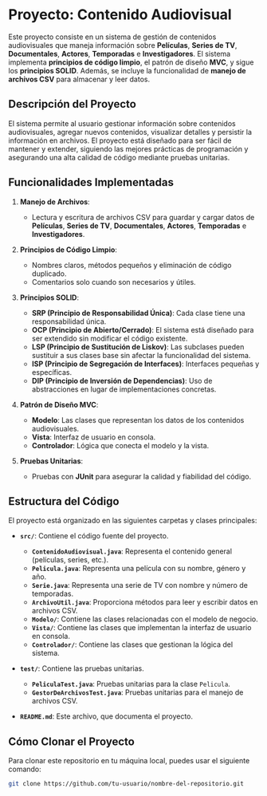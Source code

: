 # Proyecto: Contenido Audiovisual

Este proyecto consiste en un sistema de gestión de contenidos audiovisuales que maneja información sobre **Películas**, **Series de TV**, **Documentales**, **Actores**, **Temporadas** e **Investigadores**. El sistema implementa **principios de código limpio**, el patrón de diseño **MVC**, y sigue los **principios SOLID**. Además, se incluye la funcionalidad de **manejo de archivos CSV** para almacenar y leer datos.

## Descripción del Proyecto

El sistema permite al usuario gestionar información sobre contenidos audiovisuales, agregar nuevos contenidos, visualizar detalles y persistir la información en archivos. El proyecto está diseñado para ser fácil de mantener y extender, siguiendo las mejores prácticas de programación y asegurando una alta calidad de código mediante pruebas unitarias.

## Funcionalidades Implementadas

1. **Manejo de Archivos**:
   - Lectura y escritura de archivos CSV para guardar y cargar datos de **Películas**, **Series de TV**, **Documentales**, **Actores**, **Temporadas** e **Investigadores**.
   
2. **Principios de Código Limpio**:
   - Nombres claros, métodos pequeños y eliminación de código duplicado.
   - Comentarios solo cuando son necesarios y útiles.

3. **Principios SOLID**:
   - **SRP (Principio de Responsabilidad Única)**: Cada clase tiene una responsabilidad única.
   - **OCP (Principio de Abierto/Cerrado)**: El sistema está diseñado para ser extendido sin modificar el código existente.
   - **LSP (Principio de Sustitución de Liskov)**: Las subclases pueden sustituir a sus clases base sin afectar la funcionalidad del sistema.
   - **ISP (Principio de Segregación de Interfaces)**: Interfaces pequeñas y específicas.
   - **DIP (Principio de Inversión de Dependencias)**: Uso de abstracciones en lugar de implementaciones concretas.

4. **Patrón de Diseño MVC**:
   - **Modelo**: Las clases que representan los datos de los contenidos audiovisuales.
   - **Vista**: Interfaz de usuario en consola.
   - **Controlador**: Lógica que conecta el modelo y la vista.

5. **Pruebas Unitarias**:
   - Pruebas con **JUnit** para asegurar la calidad y fiabilidad del código.

## Estructura del Código

El proyecto está organizado en las siguientes carpetas y clases principales:

- **`src/`**: Contiene el código fuente del proyecto.
  - **`ContenidoAudiovisual.java`**: Representa el contenido general (películas, series, etc.).
  - **`Pelicula.java`**: Representa una película con su nombre, género y año.
  - **`Serie.java`**: Representa una serie de TV con nombre y número de temporadas.
  - **`ArchivoUtil.java`**: Proporciona métodos para leer y escribir datos en archivos CSV.
  - **`Modelo/`**: Contiene las clases relacionadas con el modelo de negocio.
  - **`Vista/`**: Contiene las clases que implementan la interfaz de usuario en consola.
  - **`Controlador/`**: Contiene las clases que gestionan la lógica del sistema.

- **`test/`**: Contiene las pruebas unitarias.
  - **`PeliculaTest.java`**: Pruebas unitarias para la clase `Pelicula`.
  - **`GestorDeArchivosTest.java`**: Pruebas unitarias para el manejo de archivos CSV.

- **`README.md`**: Este archivo, que documenta el proyecto.

## Cómo Clonar el Proyecto

Para clonar este repositorio en tu máquina local, puedes usar el siguiente comando:

```bash
git clone https://github.com/tu-usuario/nombre-del-repositorio.git
